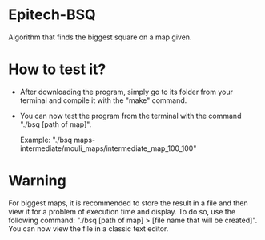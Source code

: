 # Epitech-BSQ
Algorithm that finds the biggest square on a map given.

# How to test it?
- After downloading the program, simply go to its folder from your
terminal and compile it with the "make" command.

- You can now test the program from the terminal with the
command "./bsq [path of map]".

  Example: "./bsq maps-intermediate/mouli_maps/intermediate_map_100_100"

# Warning
For biggest maps, it is recommended to store the result in a file and
then view it for a problem of execution time and display.
To do so, use the following command:
"./bsq [path of map] > [file name that will be created]".
You can now view the file in a classic text editor.
